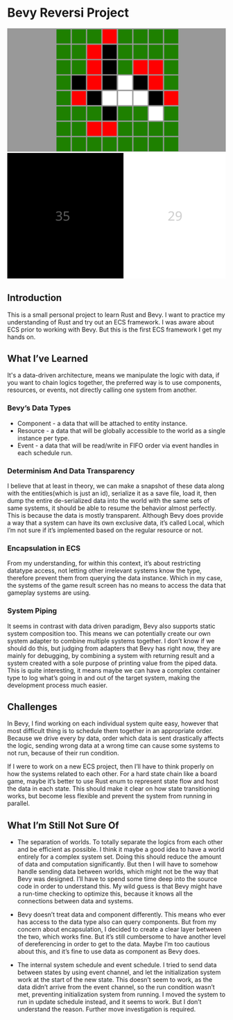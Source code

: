 # Bevy Reversi Project

![screenshot1](screenshot_01.png)
![screenshot1](screenshot_02.png)

## Introduction

This is a small personal project to learn Rust and Bevy. I want to practice my understanding of Rust and try out an ECS framework. I was aware about ECS prior to working with Bevy. But this is the first ECS framework I get my hands on.

## What I’ve Learned

It's a data-driven architecture, means we manipulate the logic with data, if you want to chain logics together, the preferred way is to use components, resources, or events, not directly calling one system from another.

### Bevy’s Data Types

- Component - a data that will be attached to entity instance.
- Resource - a data that will be globally accessible to the world as a single instance per type.
- Event - a data that will be read/write in FIFO order via event handles in each schedule run.

### Determinism And Data Transparency

I believe that at least in theory, we can make a snapshot of these data along with the entities(which is just an id), serialize it as a save file, load it, then dump the entire de-serialized data into the world with the same sets of same systems, it should be able to resume the behavior almost perfectly. This is because the data is mostly transparent. Although Bevy does provide a way that a system can have its own exclusive data, it’s called Local<T>, which I’m not sure if it’s implemented based on the regular resource or not. 

### Encapsulation in ECS

From my understanding, for within this context, it’s about restricting datatype access, not letting other irrelevant systems know the type, therefore prevent them from querying the data instance. Which in my case, the systems of the game result screen has no means to access the data that gameplay systems are using.

### System Piping

It seems in contrast with data driven paradigm, Bevy also supports static system composition too. This means we can potentially create our own system adapter to combine multiple systems together. I don’t know if we should do this, but judging from adapters that Bevy has right now, they are mainly for debugging, by combining a system with returning result and a system created with a sole purpose of printing value from the piped data. This is quite interesting, it means maybe we can have a complex container type to log what’s going in and out of the target system, making the development process much easier.

## Challenges

In Bevy, I find working on each individual system quite easy, however that most difficult thing is to schedule them together in an appropriate order. Because we drive every by data, order which data is sent drastically affects the logic, sending wrong data at a wrong time can cause some systems to not run, because of their run condition. 

If I were to work on a new ECS project, then I’ll have to think properly on how the systems related to each other. For a hard state chain like a board game, maybe it’s better to use Rust enum to represent state flow and host the data in each state. This should make it clear on how state transitioning works, but become less flexible and prevent the system from running in parallel.

## What I’m Still Not Sure Of

- The separation of worlds. To totally separate the logics from each other and be efficient as possible. I think it maybe a good idea to have a world entirely for a complex system set. Doing this should reduce the amount of data and computation significantly. But then I will have to somehow handle sending data between worlds, which might not be the way that Bevy was designed. I’ll have to spend some time deep into the source code in order to understand this. My wild guess is that Bevy might have a run-time checking to optimize this, because it knows all the connections between data and systems.

- Bevy doesn’t treat data and component differently. This means who ever has access to the data type also can query components. But from my concern about encapsulation, I decided to create a clear layer between the two, which works fine. But it’s still cumbersome to have another level of dereferencing in order to get to the data. Maybe I’m too cautious about this, and it’s fine to use data as component as Bevy does.

- The internal system schedule and event schedule. I tried to send data between states by using event channel, and let the initialization system work at the start of the new state. This doesn’t seem to work, as the data didn’t arrive from the event channel, so the run condition wasn’t met, preventing initialization system from running. I moved the system to run in update schedule instead, and it seems to work. But I don’t understand the reason. Further move investigation is required.
